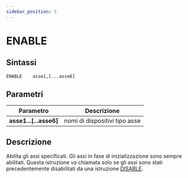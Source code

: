```yaml
---
sidebar_position: 3
---
```


# ENABLE

## Sintassi

  ```
  ENABLE	asse1,[...asse6]
  ```

## Parametri
|Parametro                 | Descrizione                     |                
|--------------------------|---------------------------------|
| **asse1...[...asse6]**   | nomi di dispositivi tipo asse   |         

## Descrizione
Abilita gli assi specificati. Gli assi in fase di inizializzazione sono sempre abilitati. Questa istruzione va chiamata solo se gli assi sono stati precedentemente disabilitati da una istruzione [DISABLE](DISABLE.md).